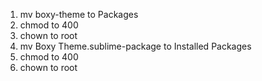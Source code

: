 1. mv boxy-theme to Packages
2. chmod to 400
3. chown to root
4. mv Boxy Theme.sublime-package to Installed Packages
5. chmod to 400
6. chown to root

